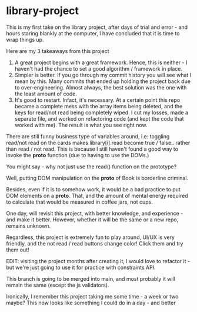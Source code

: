 # library-project

This is my first take on the library project, after days of trial and error - and hours staring blankly at the computer, I have concluded that it is time to wrap things up.

Here are my 3 takeaways from this project

1. A great project begins with a great framework. Hence, this is neither - I haven't had the chance to set a good algorithm / framework in place.
2. Simpler is better. If you go through my commit history you will see what I mean by this. Many commits that ended up holding the project back due to over-engineering. Almost always, the best solution was the one with the least amount of code.
3. It's good to restart. Infact, it's necessary. At a certain point this repo became a complete mess with the array items being deleted, and the keys for read/not read being completely wiped. I cut my losses, made a separate file, and worked on refactoring code (and kept the code that worked with me). The result is what you see right now.

There are still funny business type of variables around, i.e: toggling read/not read on the cards makes library[i].read become true / false.. rather than read / not read. This is because I still haven't found a good way to invoke the **proto** function (due to having to use the DOMs.)

You might say - why not just use the read() function on the prototype?

Well, putting DOM manipulation on the **proto** of Book is borderline criminal.

Besides, even if it is to somehow work, it would be a bad practice to put DOM elements on a **proto**. That, and the amount of mental energy required to calculate that would be measured in coffee jars, not cups.

One day, will revisit this project, with better knowledge, and experience - and make it better. However, whether it will be the same or a new repo, remains unknown.

Regardless, this project is extremely fun to play around, UI/UX is very friendly, and the not read / read buttons change color! Click them and try them out!

EDIT: visiting the project months after creating it, I would love to refactor it - but we're just going to use it for practice with constraints API.

This branch is going to be merged into main, and most probably it will remain the same (except the js validators).

Ironically, I remember this project taking me some time - a week or two maybe? This now looks like something I could do in a day - and better
